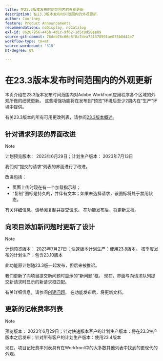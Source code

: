 ```yaml
---
title: 在23.3版本发布时间范围内的外观更新
description: 在23.3版本发布时间范围内的外观更新
author: Courtney
feature: Product Announcements
recommendations: noDisplay, noCatalog
exl-id: 86287956-445b-4d1c-9f62-1d5c8d58ee89
source-git-commit: 76deb76c66e8f8a7dea721378591ae035b8d42e7
workflow-type: tm+mt
source-wordcount: '315'
ht-degree: 0%

---
```


# 在23.3版本发布时间范围内的外观更新

本页介绍在23.3版本发布时间范围内对Adobe Workfront应用程序各个区域的外观所做的细微更新。 这些增强功能将在发布到“预览”环境后至少2周内在“生产”环境中提供。

有关23.3版本的所有可用更改列表，请参阅[23.3版本概述](/help/quicksilver/product-announcements/product-releases/23.3-release-activity/23-3-release-overview.md)。

## 针对请求列表的界面改进

>[!NOTE]
>
>计划预览版本： 2023年6月29日；计划生产版本： 2023年7月13日

我们对“提交的请求”列表的界面进行了改进。

改进包括：

* 页面上传时现在有一个加载指示器；
* “复制”图标是持久的，并伴有文本；如果未选择请求，该图标将处于禁用状态。

有关详细信息，请参阅[复制并提交请求](/help/quicksilver/manage-work/requests/create-requests/copy-and-submit-requests.md)。 在功能发布后，将更新文档。

## 向项目添加新问题时更新了设计

>[!NOTE]
>
>计划预览版本： 2023年7月27日；快速版本计划生产：使用23.8版本。 按季度发布的计划生产：包含23.10版本
>
>此功能原计划随23.3版一起发布，但后来被推迟。

我们更新了向项目提交新问题时显示的“新问题”框。 现在，界面与向请求队列提交新请求时显示的新请求框匹配。

有关详细信息，请参阅[创建问题](../../../manage-work/issues/manage-issues/create-issues.md)。 在功能发布后，将更新文档。

## 更新的记帐费率列表

>[!NOTE]
>
>预览版本： 2023年6月29日；针对快速版本客户的计划生产版本：将在23.3生产版本之后发布；针对所有客户的计划生产版本：使用23.4版本

现在，项目记帐费率列表具有在Workfront中的大多数其他列表中找到的更现代的外观。
